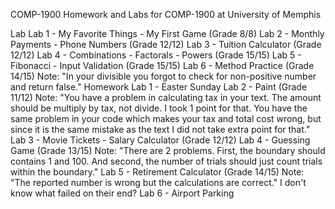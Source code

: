 COMP-1900
Homework and Labs for COMP-1900 at University of Memphis


Lab
Lab 1 - My Favorite Things - My First Game (Grade 8/8)
Lab 2 - Monthly Payments - Phone Numbers (Grade 12/12)
Lab 3 - Tuition Calculator (Grade 12/12)
Lab 4 - Combinations - Factorals - Powers (Grade 15/15)
Lab 5 - Fibonacci - Input Validation (Grade 15/15)
Lab 6 - Method Practice (Grade 14/15)
Note: "In your divisible you forgot to check for non-positive number and return false."
Homework
Lab 1 - Easter Sunday
Lab 2 - Paint (Grade 11/12)
Note: "You have a problem in calculating tax in your text. The amount should be multiply by tax, not divide. I took 1 point for that. You have the same problem in your code which makes your tax and total cost wrong, but since it is the same mistake as the text I did not take extra point for that."
Lab 3 - Movie Tickets - Salary Calculator (Grade 12/12)
Lab 4 - Guessing Game (Grade 13/15)
Note: "There are 2 problems. First, the boundary should contains 1 and 100. And second, the number of trials should just count trials within the boundary."
Lab 5 - Retirement Calculator (Grade 14/15)
Note: "The reported number is wrong but the calculations are correct." I don't know what failed on their end?
Lab 6 - Airport Parking
